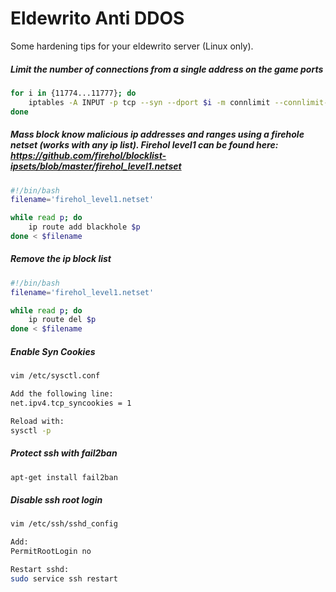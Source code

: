 # Eldewrito Anti DDOS
Some hardening tips for your eldewrito server (Linux only).


##### Limit the number of connections from a single address on the game ports
```bash
for i in {11774...11777}; do 
    iptables -A INPUT -p tcp --syn --dport $i -m connlimit --connlimit-above 3 -j DROP;
done
```


##### Mass block know malicious ip addresses and ranges using a firehole netset (works with any ip list). Firehol level1 can be found here: https://github.com/firehol/blocklist-ipsets/blob/master/firehol_level1.netset
```bash
#!/bin/bash
filename='firehol_level1.netset'

while read p; do
    ip route add blackhole $p
done < $filename
```


##### Remove the ip block list
```bash
#!/bin/bash
filename='firehol_level1.netset'

while read p; do
    ip route del $p
done < $filename
```

##### Enable Syn Cookies
```bash
vim /etc/sysctl.conf

Add the following line:
net.ipv4.tcp_syncookies = 1

Reload with:
sysctl -p
```

##### Protect ssh with fail2ban
```bash
apt-get install fail2ban
```

##### Disable ssh root login

```bash
vim /etc/ssh/sshd_config

Add:
PermitRootLogin no

Restart sshd:
sudo service ssh restart
```

